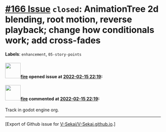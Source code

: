 # [\#166 Issue](https://github.com/V-Sekai/V-Sekai.github.io/issues/166) `closed`: AnimationTree 2d blending, root motion, reverse playback; change how conditionals work; add cross-fades
**Labels**: `enhancement`, `05-story-points`


#### <img src="https://avatars.githubusercontent.com/u/32321?u=c2e06a3d2b49a467aa907e54aa259516440267cc&v=4" width="50">[fire](https://github.com/fire) opened issue at [2022-02-15 22:19](https://github.com/V-Sekai/V-Sekai.github.io/issues/166):



#### <img src="https://avatars.githubusercontent.com/u/32321?u=c2e06a3d2b49a467aa907e54aa259516440267cc&v=4" width="50">[fire](https://github.com/fire) commented at [2022-02-15 22:19](https://github.com/V-Sekai/V-Sekai.github.io/issues/166#issuecomment-1107839882):

Track in godot engine org.


-------------------------------------------------------------------------------



[Export of Github issue for [V-Sekai/V-Sekai.github.io](https://github.com/V-Sekai/V-Sekai.github.io).]
